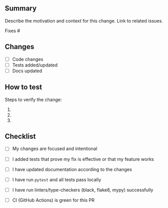 ## Summary

Describe the motivation and context for this change. Link to related issues.

Fixes #

## Changes

- [ ] Code changes
- [ ] Tests added/updated
- [ ] Docs updated

## How to test

Steps to verify the change:

1. 
2. 
3. 

## Checklist

- [ ] My changes are focused and intentional
- [ ] I added tests that prove my fix is effective or that my feature works
- [ ] I have updated documentation according to the changes
- [ ] I have run `pytest` and all tests pass locally
- [ ] I have run linters/type-checkers (black, flake8, mypy) successfully
- [ ] CI (GitHub Actions) is green for this PR


